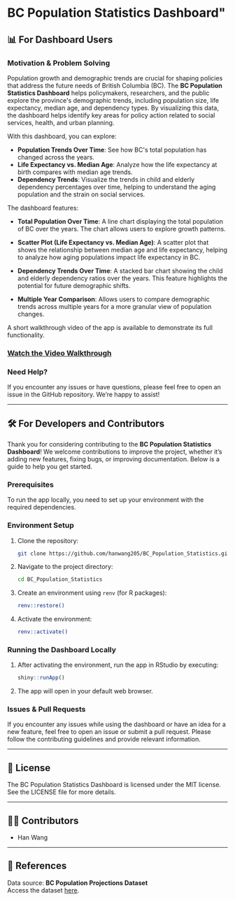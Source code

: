 # BC Population Statistics Dashboard"

## 📊 **For Dashboard Users**

### Motivation & Problem Solving

Population growth and demographic trends are crucial for shaping policies that address the future needs of British Columbia (BC). The **BC Population Statistics Dashboard** helps policymakers, researchers, and the public explore the province's demographic trends, including population size, life expectancy, median age, and dependency types. By visualizing this data, the dashboard helps identify key areas for policy action related to social services, health, and urban planning.

With this dashboard, you can explore:

- **Population Trends Over Time**: See how BC's total population has changed across the years.
- **Life Expectancy vs. Median Age**: Analyze how the life expectancy at birth compares with median age trends.
- **Dependency Trends**: Visualize the trends in child and elderly dependency percentages over time, helping to understand the aging population and the strain on social services.
  
The dashboard features:

- **Total Population Over Time**: A line chart displaying the total population of BC over the years. The chart allows users to explore growth patterns.
  
- **Scatter Plot (Life Expectancy vs. Median Age)**: A scatter plot that shows the relationship between median age and life expectancy, helping to analyze how aging populations impact life expectancy in BC.
  
- **Dependency Trends Over Time**: A stacked bar chart showing the child and elderly dependency ratios over the years. This feature highlights the potential for future demographic shifts.
  
- **Multiple Year Comparison**: Allows users to compare demographic trends across multiple years for a more granular view of population changes.

A short walkthrough video of the app is available to demonstrate its full functionality.

### [Watch the Video Walkthrough](img/demo.mp4)

### Need Help?

If you encounter any issues or have questions, please feel free to open an issue in the GitHub repository. We’re happy to assist!

---

## 🛠️ **For Developers and Contributors**

Thank you for considering contributing to the **BC Population Statistics Dashboard**! We welcome contributions to improve the project, whether it’s adding new features, fixing bugs, or improving documentation. Below is a guide to help you get started.

### Prerequisites

To run the app locally, you need to set up your environment with the required dependencies.

### Environment Setup

1. Clone the repository:

    ```bash
    git clone https://github.com/hanwang205/BC_Population_Statistics.git
    ```

2. Navigate to the project directory:

    ```bash
    cd BC_Population_Statistics
    ```

3. Create an environment using `renv` (for R packages):

    ```bash
    renv::restore()
    ```

4. Activate the environment:

    ```bash
    renv::activate()
    ```

### Running the Dashboard Locally

1. After activating the environment, run the app in RStudio by executing:

    ```r
    shiny::runApp()
    ```

2. The app will open in your default web browser.


### Issues & Pull Requests

If you encounter any issues while using the dashboard or have an idea for a new feature, feel free to open an issue or submit a pull request. Please follow the contributing guidelines and provide relevant information.

---

## 📄 **License**

The BC Population Statistics Dashboard is licensed under the MIT license. See the LICENSE file for more details.

---

## 👨‍💻 **Contributors**

- Han Wang

---

## 🔗 **References**

Data source: **BC Population Projections Dataset**  
Access the dataset [here](https://catalogue.data.gov.bc.ca/dataset/bc-population-projections).
